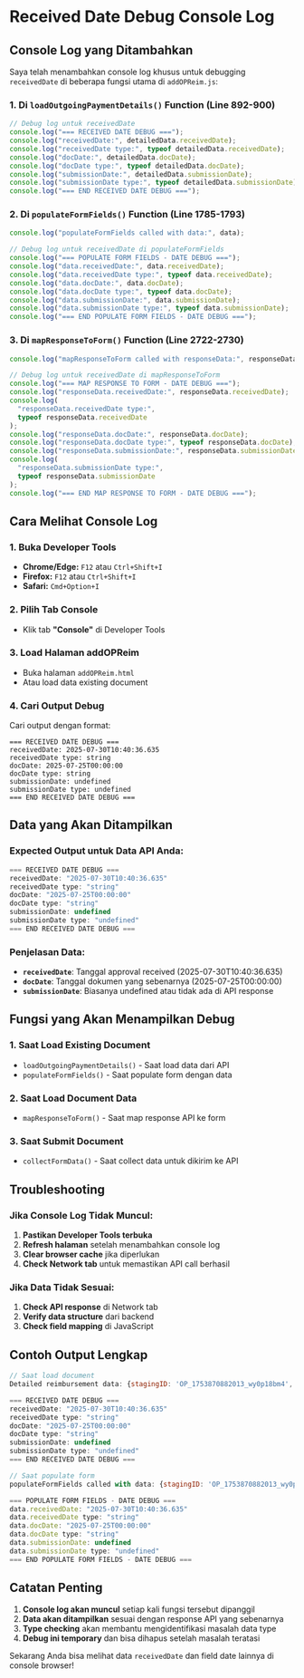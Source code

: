 # Received Date Debug Console Log

## **Console Log yang Ditambahkan**

Saya telah menambahkan console log khusus untuk debugging `receivedDate` di beberapa fungsi utama di `addOPReim.js`:

### **1. Di `loadOutgoingPaymentDetails()` Function (Line 892-900)**

```javascript
// Debug log untuk receivedDate
console.log("=== RECEIVED DATE DEBUG ===");
console.log("receivedDate:", detailedData.receivedDate);
console.log("receivedDate type:", typeof detailedData.receivedDate);
console.log("docDate:", detailedData.docDate);
console.log("docDate type:", typeof detailedData.docDate);
console.log("submissionDate:", detailedData.submissionDate);
console.log("submissionDate type:", typeof detailedData.submissionDate);
console.log("=== END RECEIVED DATE DEBUG ===");
```

### **2. Di `populateFormFields()` Function (Line 1785-1793)**

```javascript
console.log("populateFormFields called with data:", data);

// Debug log untuk receivedDate di populateFormFields
console.log("=== POPULATE FORM FIELDS - DATE DEBUG ===");
console.log("data.receivedDate:", data.receivedDate);
console.log("data.receivedDate type:", typeof data.receivedDate);
console.log("data.docDate:", data.docDate);
console.log("data.docDate type:", typeof data.docDate);
console.log("data.submissionDate:", data.submissionDate);
console.log("data.submissionDate type:", typeof data.submissionDate);
console.log("=== END POPULATE FORM FIELDS - DATE DEBUG ===");
```

### **3. Di `mapResponseToForm()` Function (Line 2722-2730)**

```javascript
console.log("mapResponseToForm called with responseData:", responseData);

// Debug log untuk receivedDate di mapResponseToForm
console.log("=== MAP RESPONSE TO FORM - DATE DEBUG ===");
console.log("responseData.receivedDate:", responseData.receivedDate);
console.log(
  "responseData.receivedDate type:",
  typeof responseData.receivedDate
);
console.log("responseData.docDate:", responseData.docDate);
console.log("responseData.docDate type:", typeof responseData.docDate);
console.log("responseData.submissionDate:", responseData.submissionDate);
console.log(
  "responseData.submissionDate type:",
  typeof responseData.submissionDate
);
console.log("=== END MAP RESPONSE TO FORM - DATE DEBUG ===");
```

## **Cara Melihat Console Log**

### **1. Buka Developer Tools**

- **Chrome/Edge:** `F12` atau `Ctrl+Shift+I`
- **Firefox:** `F12` atau `Ctrl+Shift+I`
- **Safari:** `Cmd+Option+I`

### **2. Pilih Tab Console**

- Klik tab **"Console"** di Developer Tools

### **3. Load Halaman addOPReim**

- Buka halaman `addOPReim.html`
- Atau load data existing document

### **4. Cari Output Debug**

Cari output dengan format:

```
=== RECEIVED DATE DEBUG ===
receivedDate: 2025-07-30T10:40:36.635
receivedDate type: string
docDate: 2025-07-25T00:00:00
docDate type: string
submissionDate: undefined
submissionDate type: undefined
=== END RECEIVED DATE DEBUG ===
```

## **Data yang Akan Ditampilkan**

### **Expected Output untuk Data API Anda:**

```javascript
=== RECEIVED DATE DEBUG ===
receivedDate: "2025-07-30T10:40:36.635"
receivedDate type: "string"
docDate: "2025-07-25T00:00:00"
docDate type: "string"
submissionDate: undefined
submissionDate type: "undefined"
=== END RECEIVED DATE DEBUG ===
```

### **Penjelasan Data:**

- **`receivedDate`**: Tanggal approval received (2025-07-30T10:40:36.635)
- **`docDate`**: Tanggal dokumen yang sebenarnya (2025-07-25T00:00:00)
- **`submissionDate`**: Biasanya undefined atau tidak ada di API response

## **Fungsi yang Akan Menampilkan Debug**

### **1. Saat Load Existing Document**

- `loadOutgoingPaymentDetails()` - Saat load data dari API
- `populateFormFields()` - Saat populate form dengan data

### **2. Saat Load Document Data**

- `mapResponseToForm()` - Saat map response API ke form

### **3. Saat Submit Document**

- `collectFormData()` - Saat collect data untuk dikirim ke API

## **Troubleshooting**

### **Jika Console Log Tidak Muncul:**

1. **Pastikan Developer Tools terbuka**
2. **Refresh halaman** setelah menambahkan console log
3. **Clear browser cache** jika diperlukan
4. **Check Network tab** untuk memastikan API call berhasil

### **Jika Data Tidak Sesuai:**

1. **Check API response** di Network tab
2. **Verify data structure** dari backend
3. **Check field mapping** di JavaScript

## **Contoh Output Lengkap**

```javascript
// Saat load document
Detailed reimbursement data: {stagingID: 'OP_1753870882013_wy0p18bm4', ...}

=== RECEIVED DATE DEBUG ===
receivedDate: "2025-07-30T10:40:36.635"
receivedDate type: "string"
docDate: "2025-07-25T00:00:00"
docDate type: "string"
submissionDate: undefined
submissionDate type: "undefined"
=== END RECEIVED DATE DEBUG ===

// Saat populate form
populateFormFields called with data: {stagingID: 'OP_1753870882013_wy0p18bm4', ...}

=== POPULATE FORM FIELDS - DATE DEBUG ===
data.receivedDate: "2025-07-30T10:40:36.635"
data.receivedDate type: "string"
data.docDate: "2025-07-25T00:00:00"
data.docDate type: "string"
data.submissionDate: undefined
data.submissionDate type: "undefined"
=== END POPULATE FORM FIELDS - DATE DEBUG ===
```

## **Catatan Penting**

1. **Console log akan muncul** setiap kali fungsi tersebut dipanggil
2. **Data akan ditampilkan** sesuai dengan response API yang sebenarnya
3. **Type checking** akan membantu mengidentifikasi masalah data type
4. **Debug ini temporary** dan bisa dihapus setelah masalah teratasi

Sekarang Anda bisa melihat data `receivedDate` dan field date lainnya di console browser!
